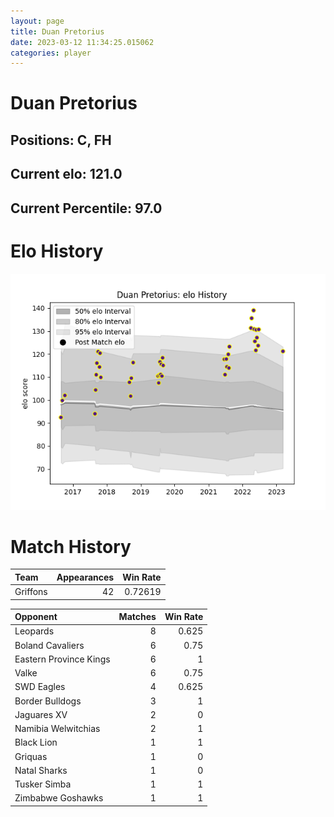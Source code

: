 ```yaml
---  
layout: page  
title: Duan Pretorius  
date: 2023-03-12 11:34:25.015062  
categories: player  
---
```

# Duan Pretorius

## Positions: C, FH

## Current elo: 121.0

## Current Percentile: 97.0

# Elo History


![elo history](history_DuanPretorius.png)
# Match History


| Team     |   Appearances |   Win Rate |
|:---------|--------------:|-----------:|
| Griffons |            42 |    0.72619 |

| Opponent               |   Matches |   Win Rate |
|:-----------------------|----------:|-----------:|
| Leopards               |         8 |      0.625 |
| Boland Cavaliers       |         6 |      0.75  |
| Eastern Province Kings |         6 |      1     |
| Valke                  |         6 |      0.75  |
| SWD Eagles             |         4 |      0.625 |
| Border Bulldogs        |         3 |      1     |
| Jaguares XV            |         2 |      0     |
| Namibia Welwitchias    |         2 |      1     |
| Black Lion             |         1 |      1     |
| Griquas                |         1 |      0     |
| Natal Sharks           |         1 |      0     |
| Tusker Simba           |         1 |      1     |
| Zimbabwe Goshawks      |         1 |      1     |